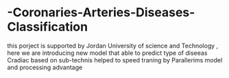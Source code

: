 # -Coronaries-Arteries-Diseases-Classification
this porject is supported by Jordan University of science and Technology , here we are introducing new model that able to predict type of diseeas Cradiac based on sub-technis helped to speed traning by Parallerims model and processing advantage 
